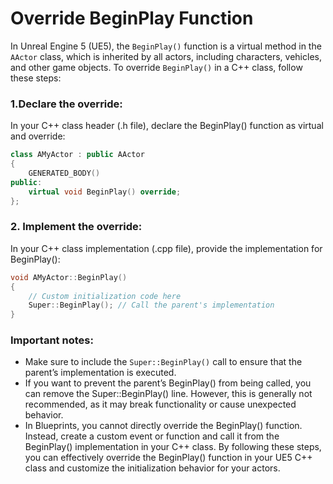 # Override BeginPlay Function

In Unreal Engine 5 (UE5), the `BeginPlay()` function is a virtual method in the `AActor` class, which is inherited by all actors, including characters, vehicles, and other game objects. To override `BeginPlay()` in a C++ class, follow these steps:

### 1.Declare the override: 
In your C++ class header (.h file), declare the BeginPlay() function as virtual and override:

```c++
class AMyActor : public AActor
{
    GENERATED_BODY()
public:
    virtual void BeginPlay() override;
};
```
### 2. Implement the override: 
In your C++ class implementation (.cpp file), provide the implementation for BeginPlay():

```c++
void AMyActor::BeginPlay()
{
    // Custom initialization code here
    Super::BeginPlay(); // Call the parent's implementation
}
```

### Important notes:

- Make sure to include the `Super::BeginPlay()` call to ensure that the parent’s implementation is executed.
- If you want to prevent the parent’s BeginPlay() from being called, you can remove the Super::BeginPlay() line. However, this is generally not recommended, as it may break functionality or cause unexpected behavior.
- In Blueprints, you cannot directly override the BeginPlay() function. Instead, create a custom event or function and call it from the BeginPlay() implementation in your C++ class.
By following these steps, you can effectively override the BeginPlay() function in your UE5 C++ class and customize the initialization behavior for your actors.

